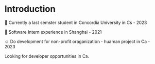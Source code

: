 #  Introduction

:school: Currently a last semster student in Concordia University in Cs - 2023

:office: Software Intern experience in Shanghai - 2021

:relaxed: Do development for non-profit oraganization - huaman project in Ca - 2023

Looking for developer opportunities in Ca.
